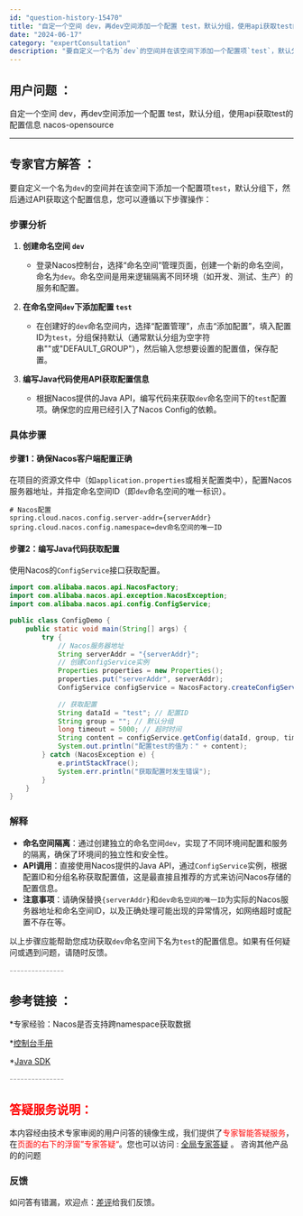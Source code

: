 ```yaml
---
id: "question-history-15470"
title: "自定一个空间 dev，再dev空间添加一个配置 test，默认分组，使用api获取test的配置信息 nacos-opensource"
date: "2024-06-17"
category: "expertConsultation"
description: "要自定义一个名为`dev`的空间并在该空间下添加一个配置项`test`，默认分组下，然后通过API获取这个配置信息，您可以遵循以下步骤操作：### 步骤分析1. **创建命名空间 `dev`**   - 登录Nacos控制台，选择“命名空间”管理页面，创建一个新的命名空间，命名为`dev`。命名空间"
---
```


## 用户问题 ： 
 自定一个空间 dev，再dev空间添加一个配置 test，默认分组，使用api获取test的配置信息 nacos-opensource 

---------------
## 专家官方解答 ：

要自定义一个名为`dev`的空间并在该空间下添加一个配置项`test`，默认分组下，然后通过API获取这个配置信息，您可以遵循以下步骤操作：

### 步骤分析

1. **创建命名空间 `dev`**
   - 登录Nacos控制台，选择“命名空间”管理页面，创建一个新的命名空间，命名为`dev`。命名空间是用来逻辑隔离不同环境（如开发、测试、生产）的服务和配置。

2. **在命名空间`dev`下添加配置 `test`**
   - 在创建好的`dev`命名空间内，选择“配置管理”，点击“添加配置”，填入配置ID为`test`，分组保持默认（通常默认分组为空字符串""或"DEFAULT_GROUP"），然后输入您想要设置的配置值，保存配置。

3. **编写Java代码使用API获取配置信息**
   - 根据Nacos提供的Java API，编写代码来获取`dev`命名空间下的`test`配置项。确保您的应用已经引入了Nacos Config的依赖。

### 具体步骤

#### 步骤1：确保Nacos客户端配置正确

在项目的资源文件中（如`application.properties`或相关配置类中），配置Nacos服务器地址，并指定命名空间ID（即`dev`命名空间的唯一标识）。

```properties
# Nacos配置
spring.cloud.nacos.config.server-addr={serverAddr}
spring.cloud.nacos.config.namespace=dev命名空间的唯一ID
```

#### 步骤2：编写Java代码获取配置

使用Nacos的`ConfigService`接口获取配置。

```java
import com.alibaba.nacos.api.NacosFactory;
import com.alibaba.nacos.api.exception.NacosException;
import com.alibaba.nacos.api.config.ConfigService;

public class ConfigDemo {
    public static void main(String[] args) {
        try {
            // Nacos服务器地址
            String serverAddr = "{serverAddr}";
            // 创建ConfigService实例
            Properties properties = new Properties();
            properties.put("serverAddr", serverAddr);
            ConfigService configService = NacosFactory.createConfigService(properties);
            
            // 获取配置
            String dataId = "test"; // 配置ID
            String group = ""; // 默认分组
            long timeout = 5000; // 超时时间
            String content = configService.getConfig(dataId, group, timeout);
            System.out.println("配置test的值为：" + content);
        } catch (NacosException e) {
            e.printStackTrace();
            System.err.println("获取配置时发生错误");
        }
    }
}
```

### 解释

- **命名空间隔离**：通过创建独立的命名空间`dev`，实现了不同环境间配置和服务的隔离，确保了环境间的独立性和安全性。
- **API调用**：直接使用Nacos提供的Java API，通过`ConfigService`实例，根据配置ID和分组名称获取配置值，这是最直接且推荐的方式来访问Nacos存储的配置信息。
- **注意事项**：请确保替换`{serverAddr}`和`dev命名空间的唯一ID`为实际的Nacos服务器地址和命名空间ID，以及正确处理可能出现的异常情况，如网络超时或配置不存在等。

以上步骤应能帮助您成功获取`dev`命名空间下名为`test`的配置信息。如果有任何疑问或遇到问题，请随时反馈。


<font color="#949494">---------------</font> 


## 参考链接 ：

*专家经验：Nacos是否支持跨namespace获取数据 
 
 *[控制台手册](https://nacos.io/docs/latest/guide/admin/console-guide)
 
 *[Java SDK](https://nacos.io/docs/latest/guide/user/sdk)


 <font color="#949494">---------------</font> 
 


## <font color="#FF0000">答疑服务说明：</font> 

本内容经由技术专家审阅的用户问答的镜像生成，我们提供了<font color="#FF0000">专家智能答疑服务</font>，在<font color="#FF0000">页面的右下的浮窗”专家答疑“</font>。您也可以访问 : [全局专家答疑](https://opensource.alibaba.com/chatBot) 。 咨询其他产品的的问题

### 反馈
如问答有错漏，欢迎点：[差评](https://ai.nacos.io/user/feedbackByEnhancerGradePOJOID?enhancerGradePOJOId=15540)给我们反馈。
